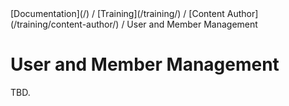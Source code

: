 <div class="breadcrumbs">
[Documentation](/) / [Training](/training/) / [Content Author](/training/content-author/) / User and Member Management
</div>

# User and Member Management

TBD.